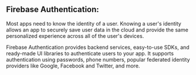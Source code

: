## Firebase Authentication:

Most apps need to know the identity of a user. Knowing a user's identity allows an app to securely save user data in the cloud and provide 
the same personalized experience across all of the user's devices.

Firebase Authentication provides backend services, easy-to-use SDKs, and ready-made UI libraries to authenticate users to your app. 
It supports authentication using passwords, phone numbers, popular federated identity providers like Google, Facebook and Twitter, and more.
